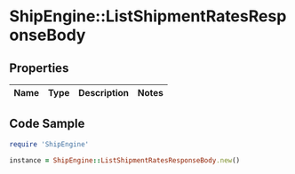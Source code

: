# ShipEngine::ListShipmentRatesResponseBody

## Properties

Name | Type | Description | Notes
------------ | ------------- | ------------- | -------------

## Code Sample

```ruby
require 'ShipEngine'

instance = ShipEngine::ListShipmentRatesResponseBody.new()
```



